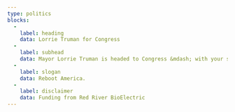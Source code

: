 ```yaml
---
type: politics
blocks:
  -
    label: heading
    data: Lorrie Truman for Congress
  -
    label: subhead
    data: Mayor Lorrie Truman is headed to Congress &mdash; with your support. Truman will dislodge the log jam in Washington and get America running for you.
  -
    label: slogan
    data: Reboot America.
  -
    label: disclaimer
    data: Funding from Red River BioElectric
---
```

